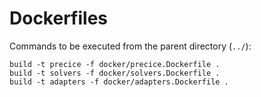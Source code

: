 # Dockerfiles

Commands to be executed from the parent directory (`../`):

    build -t precice -f docker/precice.Dockerfile .
    build -t solvers -f docker/solvers.Dockerfile .
    build -t adapters -f docker/adapters.Dockerfile .
